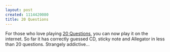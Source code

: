 ```yaml
--- 
layout: post
created: 1114420080
title: 20 Questions
---
```

For those who love playing <a href="http://www.20q.net/">20 Questions</a>, you can now play it on the internet.  So far it has correctly guessed CD, sticky note and Allegator in less than 20 questions.  Strangely addictive...
